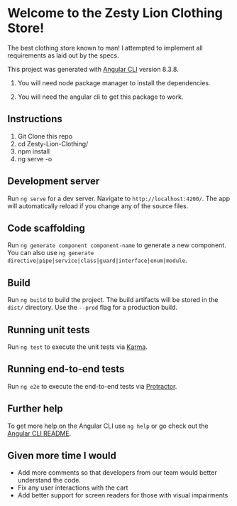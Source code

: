 # Welcome to the Zesty Lion Clothing Store!

The best clothing store known to man! I attempted to implement all requirements as laid out by the specs.

This project was generated with [Angular CLI](https://github.com/angular/angular-cli) version 8.3.8.

1. You will need node package manager to install the dependencies.

2. You will need the angular cli to get this package to work.


## Instructions

1. Git Clone this repo
2. cd Zesty-Lion-Clothing/
3. npm install
4. ng serve -o

## Development server

Run `ng serve` for a dev server. Navigate to `http://localhost:4200/`. The app will automatically reload if you change any of the source files.

## Code scaffolding

Run `ng generate component component-name` to generate a new component. You can also use `ng generate directive|pipe|service|class|guard|interface|enum|module`.

## Build

Run `ng build` to build the project. The build artifacts will be stored in the `dist/` directory. Use the `--prod` flag for a production build.

## Running unit tests

Run `ng test` to execute the unit tests via [Karma](https://karma-runner.github.io).

## Running end-to-end tests

Run `ng e2e` to execute the end-to-end tests via [Protractor](http://www.protractortest.org/).

## Further help

To get more help on the Angular CLI use `ng help` or go check out the [Angular CLI README](https://github.com/angular/angular-cli/blob/master/README.md).

## Given more time I would

* Add more comments so that developers from our team would better understand the code.
* Fix any user interactions with the cart
* Add better support for screen readers for those with visual impairments

